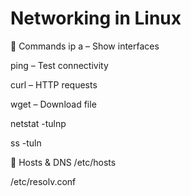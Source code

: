 # Networking in Linux

🔹 Commands
ip a – Show interfaces

ping <host> – Test connectivity

curl <url> – HTTP requests

wget <url> – Download file

netstat -tulnp

ss -tuln

🔹 Hosts & DNS
/etc/hosts

/etc/resolv.conf